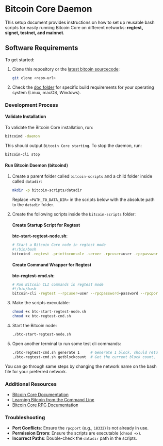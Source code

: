 # Bitcoin Core Daemon
This setup document provides instructions on how to set up reusable bash scripts for easily running Bitcoin Core on different networks: **regtest, signet, testnet, and mainnet**.

## Software Requirements

To get started:

1. Clone this repository or the [latest bitcoin sourcecode](https://github.com/bitcoin/bitcoin):  
   ```bash
   git clone <repo-url>
   ```
2. Check the [doc folder](/doc) for specific build requirements for your operating system (Linux, macOS, Windows).


### Development Process

#### Validate Installation
To validate the Bitcoin Core installation, run:
```bash
bitcoind -daemon
```
This should output `Bitcoin Core starting`. To stop the daemon, run:
```bash
bitcoin-cli stop
```

#### Run Bitcoin Daemon (bitcoind)
1. Create a parent folder called `bitcoin-scripts` and a child folder inside called `datadir`:
   ```bash
   mkdir -p bitcoin-scripts/datadir
   ```
    Replace `<PATH_TO_DATA_DIR>` in the scripts below with the absolute path to the `datadir` folder.

2. Create the following scripts inside the `bitcoin-scripts` folder:

    #### **Create Startup Script for Regtest**

   **btc-start-regtest-node.sh**:
   ```bash
   # Start a Bitcoin Core node in regtest mode
   #!/bin/bash
   bitcoind -regtest -printtoconsole -server -rpcuser=user -rpcpassword=password -rpcport=18332 -txindex=1 -debug=net -fallbackfee=0.0001 -datadir=<PATH_TO_DATA_DIR>
   ```

    #### **Create Command Wrapper for Regtest**
   **btc-regtest-cmd.sh**:
   ```bash
   # Run Bitcoin CLI commands in regtest mode
   #!/bin/bash
   bitcoin-cli -regtest --rpcuser=user --rpcpassword=password --rpcport=18332 $@
   ```

3. Make the scripts executable:
   ```bash
   chmod +x btc-start-regtest-node.sh
   chmod +x btc-regtest-cmd.sh
   ```

4. Start the Bitcoin node:
   ```bash
   ./btc-start-regtest-node.sh
   ```

5. Open another terminal to run some test cli commands:
   ```bash
   ./btc-regtest-cmd.sh generate 1     # Generate 1 block, should return the block hash.
   ./btc-regtest-cmd.sh getblockcount  # Get the current block count, should return a number
   ```

You can go through same steps by changing the network name on the bash file for your preferred network.

### Additional Resources
- [Bitcoin Core Documentation](https://developer.bitcoin.org/)
- [Learning Bitcoin from the Command Line](https://github.com/BlockchainCommons/Learning-Bitcoin-from-the-Command-Line)
- [Bitcoin Core RPC Documentation](https://developer.bitcoin.org/reference/rpc/)

### Troubleshooting
- **Port Conflicts**: Ensure the `rpcport` (e.g., `18332`) is not already in use.
- **Permission Errors**: Ensure the scripts are executable (`chmod +x`).
- **Incorrect Paths**: Double-check the `datadir` path in the scripts.
